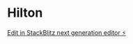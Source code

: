 # Hilton

[Edit in StackBlitz next generation editor ⚡️](https://stackblitz.com/~/github.com/andyfree1/Hilton)